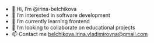 - 👋 Hi, I’m @irina-belchikova
- 👀 I’m interested in software development
- 🌱 I’m currently learning frontend
- 💞️ I’m looking to collaborate on educational projects
- 📫 Contact me belchikova.irina.vladimirovna@gmail.com
